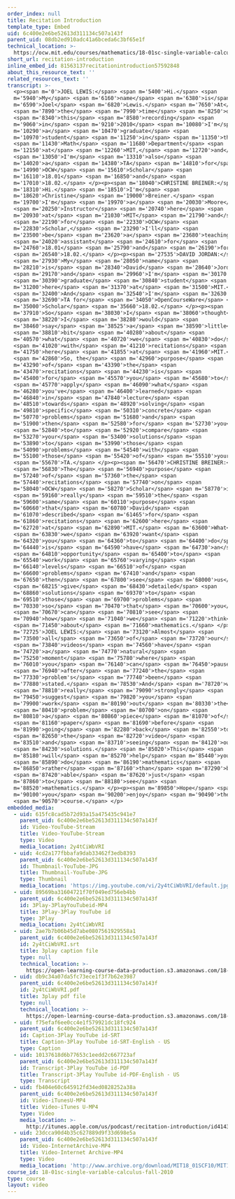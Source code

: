 ```yaml
---
order_index: null
title: Recitation Introduction
template_type: Embed
uid: 6c400e2e6be52613d311134c507a143f
parent_uid: 08db2ed910adc41a6bceda6c3bf65e1f
technical_location: >-
  https://ocw.mit.edu/courses/mathematics/18-01sc-single-variable-calculus-fall-2010/syllabus/recitation-introduction
short_url: recitation-introduction
inline_embed_id: 81563137recitationintroduction57592848
about_this_resource_text: ''
related_resources_text: ''
transcript: >-
  <p><span m='0'>JOEL LEWIS:</span> <span m='5400'>Hi.</span> <span
  m='5940'>My</span> <span m='6160'>name</span> <span m='6380'>is</span> <span
  m='6590'>Joel</span> <span m='6820'>Lewis.</span> <span m='7650'>At</span>
  <span m='7890'>the</span> <span m='7990'>time</span> <span m='8250'>of</span>
  <span m='8340'>this</span> <span m='8580'>recording</span> <span
  m='9060'>in</span> <span m='9210'>2010</span> <span m='10080'>I'm</span> <span
  m='10290'>a</span> <span m='10470'>graduate</span> <span
  m='10970'>student</span> <span m='11250'>in</span> <span m='11350'>the</span>
  <span m='11430'>Math</span> <span m='11680'>Department</span> <span
  m='12150'>at</span> <span m='12260'>MIT,</span> <span m='12720'>and</span>
  <span m='13050'>I'm</span> <span m='13310'>also</span> <span
  m='14020'>a</span> <span m='14380'>TA</span> <span m='14810'>for</span> <span
  m='14990'>OCW</span> <span m='15610'>Scholar</span> <span
  m='16110'>18.01</span> <span m='16850'>and</span> <span
  m='17010'>18.02.</span> </p><p><span m='18040'>CHRISTINE BREINER:</span> <span
  m='18310'>Hi.</span> <span m='18510'>I'm</span> <span
  m='18620'>Christine</span> <span m='19000'>Breiner.</span> <span
  m='19700'>I'm</span> <span m='19970'>a</span> <span m='20030'>Moore</span>
  <span m='20250'>Instructor</span> <span m='20740'>here</span> <span
  m='20930'>at</span> <span m='21030'>MIT</span> <span m='21790'>and</span>
  <span m='22190'>for</span> <span m='22330'>OCW</span> <span
  m='22830'>Scholar,</span> <span m='23290'>I'll</span> <span
  m='23500'>be</span> <span m='23620'>a</span> <span m='23680'>teaching</span>
  <span m='24020'>assistant</span> <span m='24610'>for</span> <span
  m='24760'>18.01</span> <span m='25790'>and</span> <span m='26190'>for</span>
  <span m='26540'>18.02.</span> </p><p><span m='27535'>DAVID JORDAN:</span>
  <span m='27930'>My</span> <span m='28050'>name</span> <span
  m='28210'>is</span> <span m='28340'>David</span> <span m='28640'>Jordan</span>
  <span m='29170'>and</span> <span m='29960'>I'm</span> <span m='30170'>a</span>
  <span m='30390'>graduate</span> <span m='30840'>student</span> <span
  m='31200'>here</span> <span m='31370'>at</span> <span m='31500'>MIT.</span>
  <span m='32400'>And</span> <span m='32540'>I'm</span> <span m='32630'>a</span>
  <span m='32690'>TA for</span> <span m='34050'>OpenCourseWare</span> <span
  m='35000'>Scholar</span> <span m='35660'>18.02.</span> </p><p><span
  m='37910'>So</span> <span m='38030'>I</span> <span m='38060'>thought</span>
  <span m='38220'>I</span> <span m='38280'>would</span> <span
  m='38460'>say</span> <span m='38525'>a</span> <span m='38590'>little</span>
  <span m='38810'>bit</span> <span m='40280'>about</span> <span
  m='40570'>what</span> <span m='40720'>we</span> <span m='40830'>do</span>
  <span m='41020'>with</span> <span m='41210'>recitations</span> <span
  m='41750'>here</span> <span m='41855'>at</span> <span m='41960'>MIT.</span>
  <span m='42860'>So, the</span> <span m='42960'>purpose</span> <span
  m='43290'>of</span> <span m='43390'>the</span> <span
  m='43470'>recitations</span> <span m='44230'>is</span> <span
  m='45400'>for</span> <span m='45570'>you</span> <span m='45680'>to</span>
  <span m='45770'>apply</span> <span m='46090'>what</span> <span
  m='46280'>you've</span> <span m='46400'>learned</span> <span
  m='46840'>in</span> <span m='47840'>lecture</span> <span
  m='48510'>towards</span> <span m='48920'>solving</span> <span
  m='49810'>specific</span> <span m='50310'>concrete</span> <span
  m='50770'>problems</span> <span m='51680'>and</span> <span
  m='51900'>then</span> <span m='52580'>for</span> <span m='52730'>you</span>
  <span m='52840'>to</span> <span m='52920'>compare</span> <span
  m='53270'>your</span> <span m='53400'>solutions</span> <span
  m='53890'>to</span> <span m='53990'>those</span> <span
  m='54090'>problems</span> <span m='54540'>with</span> <span
  m='55100'>those</span> <span m='55420'>of</span> <span m='55510'>your</span>
  <span m='55670'>TA.</span> </p><p><span m='56470'>CHRISTINE BREINER:</span>
  <span m='56830'>The</span> <span m='56940'>purpose</span> <span
  m='57240'>of</span> <span m='57360'>the</span> <span
  m='57440'>recitations</span> <span m='57740'>on</span> <span
  m='58040'>OCW</span> <span m='58270'>Scholar</span> <span m='58770'>is</span>
  <span m='59160'>really</span> <span m='59510'>the</span> <span
  m='59600'>same</span> <span m='60110'>purpose</span> <span
  m='60660'>that</span> <span m='60780'>David</span> <span
  m='61070'>described</span> <span m='61465'>for</span> <span
  m='61860'>recitations</span> <span m='62600'>here</span> <span
  m='62720'>at</span> <span m='62890'>MIT.</span> <span m='63600'>What</span>
  <span m='63830'>we</span> <span m='63920'>want</span> <span
  m='64320'>you</span> <span m='64360'>to</span> <span m='64400'>do</span> <span
  m='64440'>is</span> <span m='64590'>have</span> <span m='64730'>an</span>
  <span m='64810'>opportunity</span> <span m='65400'>to</span> <span
  m='65540'>work</span> <span m='65760'>varying</span> <span
  m='66140'>levels</span> <span m='66510'>of</span> <span
  m='66600'>problems</span> <span m='67410'>and</span> <span
  m='67650'>then</span> <span m='67800'>see</span> <span m='68000'>us</span>
  <span m='68215'>give</span> <span m='68430'>detailed</span> <span
  m='68860'>solutions</span> <span m='69370'>to</span> <span
  m='69510'>those</span> <span m='69700'>problems</span> <span
  m='70330'>so</span> <span m='70470'>that</span> <span m='70600'>you</span>
  <span m='70670'>can</span> <span m='70810'>see</span> <span
  m='70940'>how</span> <span m='71040'>we</span> <span m='71220'>think</span>
  <span m='71450'>about</span> <span m='71660'>mathematics.</span> </p><p><span
  m='72725'>JOEL LEWIS:</span> <span m='73120'>Almost</span> <span
  m='73500'>all</span> <span m='73650'>of</span> <span m='73720'>our</span>
  <span m='73840'>videos</span> <span m='74560'>have</span> <span
  m='74720'>a</span> <span m='74770'>natural</span> <span
  m='75250'>moment</span> <span m='75780'>where</span> <span
  m='76010'>you</span> <span m='76140'>can</span> <span m='76450'>pause</span>
  <span m='76940'>after</span> <span m='77240'>the</span> <span
  m='77330'>problem's</span> <span m='77740'>been</span> <span
  m='77880'>stated.</span> <span m='78530'>And</span> <span m='78720'>we</span>
  <span m='78810'>really</span> <span m='79090'>strongly</span> <span
  m='79450'>suggest</span> <span m='79820'>you</span> <span
  m='79900'>work</span> <span m='80190'>out</span> <span m='80330'>the</span>
  <span m='80410'>problem</span> <span m='80700'>on</span> <span
  m='80810'>a</span> <span m='80860'>piece</span> <span m='81070'>of</span>
  <span m='81160'>paper</span> <span m='81690'>before</span> <span
  m='81990'>going</span> <span m='82280'>back</span> <span m='82550'>to</span>
  <span m='82650'>the</span> <span m='82720'>video</span> <span
  m='83510'>and</span> <span m='83710'>seeing</span> <span m='84120'>our</span>
  <span m='84230'>solutions.</span> <span m='85020'>This</span> <span
  m='85180'>will</span> <span m='85270'>help</span> <span m='85440'>you</span>
  <span m='85890'>do</span> <span m='86190'>mathematics</span> <span
  m='86850'>rather</span> <span m='87160'>than</span> <span m='87290'>be</span>
  <span m='87420'>able</span> <span m='87620'>just</span> <span
  m='87860'>to</span> <span m='88180'>see</span> <span
  m='88520'>mathematics.</span> </p><p><span m='89850'>Hope</span> <span
  m='90100'>you</span> <span m='90200'>enjoy</span> <span m='90490'>the</span>
  <span m='90570'>course.</span> </p>
embedded_media:
  - uid: 615fc8cad5b72d93a15a475435c941e7
    parent_uid: 6c400e2e6be52613d311134c507a143f
    id: Video-YouTube-Stream
    title: Video-YouTube-Stream
    type: Video
    media_location: 2y4tCiWbVRI
  - uid: 4cd2a177fbbafa9dab33462f3edb8393
    parent_uid: 6c400e2e6be52613d311134c507a143f
    id: Thumbnail-YouTube-JPG
    title: Thumbnail-YouTube-JPG
    type: Thumbnail
    media_location: 'https://img.youtube.com/vi/2y4tCiWbVRI/default.jpg'
  - uid: 89569ba31604721f70f049ed756eb4bb
    parent_uid: 6c400e2e6be52613d311134c507a143f
    id: 3Play-3PlayYouTubeid-MP4
    title: 3Play-3Play YouTube id
    type: 3Play
    media_location: 2y4tCiWbVRI
  - uid: 2ae7b7b06b45d7abe0807561929558a1
    parent_uid: 6c400e2e6be52613d311134c507a143f
    id: 2y4tCiWbVRI.srt
    title: 3play caption file
    type: null
    technical_location: >-
      https://open-learning-course-data-production.s3.amazonaws.com/18-01sc-single-variable-calculus-fall-2010/2ae7b7b06b45d7abe0807561929558a1_2y4tCiWbVRI.srt
  - uid: db9c34a07da5fc73ece1f3f7b62e3987
    parent_uid: 6c400e2e6be52613d311134c507a143f
    id: 2y4tCiWbVRI.pdf
    title: 3play pdf file
    type: null
    technical_location: >-
      https://open-learning-course-data-production.s3.amazonaws.com/18-01sc-single-variable-calculus-fall-2010/db9c34a07da5fc73ece1f3f7b62e3987_2y4tCiWbVRI.pdf
  - uid: f75efaf6ee0cc4e1f579921dc18fc924
    parent_uid: 6c400e2e6be52613d311134c507a143f
    id: Caption-3Play YouTube id-SRT
    title: Caption-3Play YouTube id-SRT-English - US
    type: Caption
  - uid: 10137618d6b77653c1eedd2c667723af
    parent_uid: 6c400e2e6be52613d311134c507a143f
    id: Transcript-3Play YouTube id-PDF
    title: Transcript-3Play YouTube id-PDF-English - US
    type: Transcript
  - uid: fb404e60c645912fd34ed0828252a38a
    parent_uid: 6c400e2e6be52613d311134c507a143f
    id: Video-iTunesU-MP4
    title: Video-iTunes U-MP4
    type: Video
    media_location: >-
      http://itunes.apple.com/us/podcast/recitation-introduction/id414308064?i=90318621
  - uid: 23dcca90d4b35c627889d9f33d698e5a
    parent_uid: 6c400e2e6be52613d311134c507a143f
    id: Video-InternetArchive-MP4
    title: Video-Internet Archive-MP4
    type: Video
    media_location: 'http://www.archive.org/download/MIT18_01SCF10/MIT18_01SCF10Rec_00_300k.mp4'
course_id: 18-01sc-single-variable-calculus-fall-2010
type: course
layout: video
---
```

